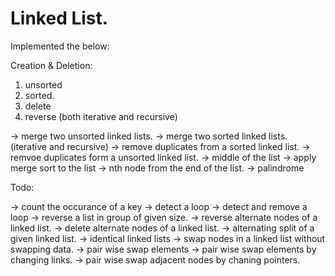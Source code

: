 # Linked List.

Implemented the below:

Creation & Deletion:
  1. unsorted
  2. sorted.
  3. delete
  4. reverse (both iterative and recursive)

-> merge two unsorted linked lists.
-> merge two sorted linked lists. (iterative and recursive)
-> remove duplicates from a sorted linked list.
-> remvoe duplicates form a unsorted linked list.
-> middle of the list
-> apply merge sort to the list
-> nth node from the end of the list.
-> palindrome

Todo:

-> count the occurance of a key
-> detect a loop
-> detect and remove a loop
-> reverse a list in group of given size.
-> reverse alternate nodes of a linked list.
-> delete alternate nodes of a linked list.
-> alternating split of a given linked list.
-> identical linked lists
-> swap nodes in a linked list without swapping data.
-> pair wise swap elements
-> pair wise swap elements by changing links.
-> pair wise swap adjacent nodes by chaning pointers.


